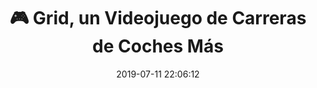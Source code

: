 ---
author_profile: false
title: "🎮 Grid, un Videojuego de Carreras de Coches Más"
description: "🎮 Grid, un Videojuego de Carreras de Coches Más"
excerpt: "🎮 Grid, un Videojuego de Carreras de Coches Más"
header:
  video:
    id: kSJzeLep-Xg
    provider: youtube
comments: true
date: 2019-07-11 22:06:12
tags:
- Carreras de Coches
- Trailer
categories:
- Vídeo Videojuegos
sidebar:
- title: "Videoteca"
  nav: vteca
---